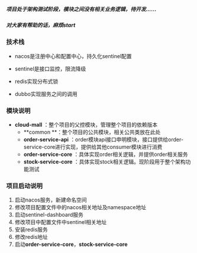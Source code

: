 ##### 项目处于架构测试阶段，模块之间没有相关业务逻辑，待开发......
##### 对大家有帮助的话，麻烦start
### 技术栈

- nacos是注册中心和配置中心，持久化sentinel配置

- sentinel是接口监控，限流降级

- redis实现分布式锁
- dubbo实现服务之间的调用



### 模块说明

- **cloud-mall**  ：整个项目的父控模块，管理整个项目的依赖版本
  - **common **：整个项目的公共模块，相关公共类放在此处
  - **order-service-api** ：order模块api接口申明模块，接口提供给order-service-core进行实现，提供给其他consumer模块进行消费
  - **order-service-core** ：具体实现order相关逻辑，并提供order相关服务
  - **stock-service-core** ：具体实现stock相关逻辑。现阶段用于整个架构功能测试



### 项目启动说明

1. 启动nacos服务，新建命名空间
2. 修改项目配置文件中的nacos相关地址及namespace地址
3. 启动sentinel-dashboard服务
4. 修改项目中配置文件中sentinel相关地址
5. 安装redis服务
6. 修改redis地址
7. 启动**order-service-core**，**stock-service-core**





